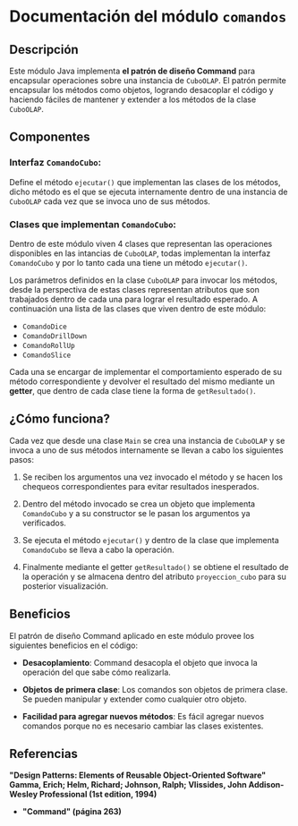 # Documentación del módulo `comandos`

## Descripción

Este módulo Java implementa **el patrón de diseño Command** para encapsular operaciones sobre una instancia de `CuboOLAP`. El patrón permite encapsular los métodos como objetos, logrando desacoplar el código y haciendo fáciles de mantener y extender a los métodos de la clase `CuboOLAP`. 

## Componentes

### **Interfaz `ComandoCubo`**:

Define el método `ejecutar()` que implementan las clases de los métodos, dicho método es el que se ejecuta internamente dentro de una instancia de `CuboOLAP` cada vez que se invoca uno de sus métodos.

### **Clases que implementan `ComandoCubo`**:

Dentro de este módulo viven 4 clases que representan las operaciones disponibles en las intancias de `CuboOLAP`, todas implementan la interfaz `ComandoCubo` y por lo tanto cada una tiene un método `ejecutar()`. 

Los parámetros definidos en la clase `CuboOLAP` para invocar los métodos, desde la perspectiva de estas clases representan atributos que son trabajados dentro de cada una para lograr el resultado esperado. A continuación una lista de las clases que viven dentro de este módulo:

* `ComandoDice`
* `ComandoDrillDown`
* `ComandoRollUp`
* `ComandoSlice`

Cada una se encargar de implementar el comportamiento esperado de su método correspondiente y devolver el resultado del mismo mediante un **getter**, que dentro de cada clase tiene la forma de `getResultado()`.

## ¿Cómo funciona?

Cada vez que desde una clase `Main` se crea una instancia de `CuboOLAP` y se invoca a uno de sus métodos internamente se llevan a cabo los siguientes pasos:

1. Se reciben los argumentos una vez invocado el método y se hacen los chequeos correspondientes para evitar resultados inesperados.

2. Dentro del método invocado se crea un objeto que implementa `ComandoCubo` y a su constructor se le pasan los argumentos ya verificados.

3. Se ejecuta el método `ejecutar()` y dentro de la clase que implementa `ComandoCubo` se lleva a cabo la operación.

4. Finalmente mediante el getter `getResultado()` se obtiene el resultado de la operación y se almacena dentro del atributo `proyeccion_cubo`
   para su posterior visualización.

## Beneficios

El patrón de diseño Command aplicado en este módulo provee los siguientes beneficios en el código:

* **Desacoplamiento**: Command desacopla el objeto que invoca la operación del que sabe cómo realizarla.

* **Objetos de primera clase**: Los comandos son objetos de primera clase. Se pueden manipular y extender como cualquier otro objeto.

* **Facilidad para agregar nuevos métodos**: Es fácil agregar nuevos comandos porque no es necesario cambiar las clases existentes.

## Referencias 

**"Design Patterns: Elements of Reusable Object-Oriented
Software" Gamma, Erich; Helm, Richard; Johnson, Ralph;
Vlissides, John Addison-Wesley Professional (1st edition,
1994)**

*  **"Command" (página 263)**